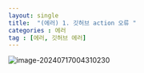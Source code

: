 ```yaml
---
layout: single
title:  "(에러) 1. 깃허브 action 오류 "
categories : 에러
tag : [에러, 깃허브 에러]
---
```




![image-20240717004310230]({{site.url}}\images\2024-07-14-error1\image-20240717004310230.png)
